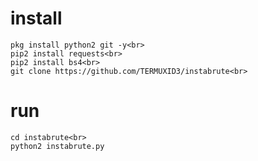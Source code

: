 # install
```
pkg install python2 git -y<br>
pip2 install requests<br>
pip2 install bs4<br>
git clone https://github.com/TERMUXID3/instabrute<br>
```

# run
```
cd instabrute<br>
python2 instabrute.py
```